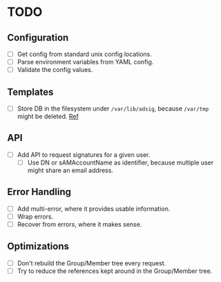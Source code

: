 # TODO

## Configuration

- [ ] Get config from standard unix config locations.
- [ ] Parse environment variables from YAML config.
- [ ] Validate the config values.

## Templates

- [ ] Store DB in the filesystem under `/var/lib/adsig`, because `/var/tmp` might be deleted. [Ref](https://refspecs.linuxfoundation.org/FHS_3.0/fhs/ch05s08.html)

## API

- [ ] Add API to request signatures for a given user.
  - [ ] Use DN or sAMAccountName as identifier, because multiple user might share an email address.

## Error Handling

- [ ] Add multi-error, where it provides usable information.
- [ ] Wrap errors.
- [ ] Recover from errors, where it makes sense.

## Optimizations

- [ ] Don't rebuild the Group/Member tree every request.
- [ ] Try to reduce the references kept around in the Group/Member tree.
